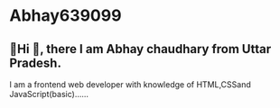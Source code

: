 # Abhay639099
## 🔗Hi 👋, there I am Abhay chaudhary from Uttar Pradesh.
I am a frontend web developer with knowledge 
of HTML,CSSand JavaScript(basic)......
